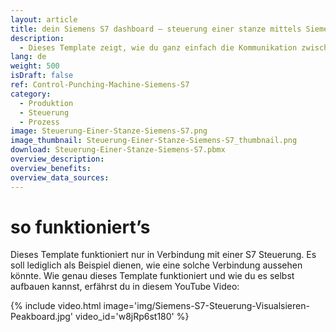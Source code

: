 ```yaml
---
layout: article
title: dein Siemens S7 dashboard ― steuerung einer stanze mittels Siemens S7
description: 
  - Dieses Template zeigt, wie du ganz einfach die Kommunikation zwischen Peakboard und einer Stanze mithilfe einer Siemens S7 Steuerung einrichten kannst. Jetzt Template herunterladen und für deine individuelle Visualisierung konfigurieren! Vielzählige Funktionalitäten und die Anbindung verschiedenster Schnittstellen bieten dir dabei ein Höchstmaß an Flexibilität.
lang: de
weight: 500
isDraft: false
ref: Control-Punching-Machine-Siemens-S7
category:
  - Produktion
  - Steuerung
  - Prozess
image: Steuerung-Einer-Stanze-Siemens-S7.png
image_thumbnail: Steuerung-Einer-Stanze-Siemens-S7_thumbnail.png
download: Steuerung-Einer-Stanze-Siemens-S7.pbmx
overview_description:
overview_benefits:
overview_data_sources:
---
```


# so funktioniert’s
Dieses Template funktioniert nur in Verbindung mit einer S7 Steuerung. Es soll lediglich als Beispiel dienen, wie eine solche Verbindung aussehen könnte. Wie genau dieses Template funktioniert und wie du es selbst aufbauen kannst, erfährst du in diesem YouTube Video:

{% include video.html image='img/Siemens-S7-Steuerung-Visualsieren-Peakboard.jpg' video_id='w8jRp6st180' %}
